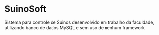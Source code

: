 SuinoSoft
=========

Sistema para controle de Suinos desenvolvido em trabalho da faculdade, utilizando banco de dados MySQL e sem uso de nenhum framework